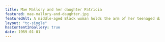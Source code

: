 ```yaml
---
title: Mae Mallory and her daughter Patricia
featured: mae-mallory-and-daughter.jpg
featuredAlt: A middle-aged Black woman holds the arm of her teenaged daughter. They stand in a doorway, likely at a school.
layout: "tc-single"
hasContentInGallery: true
date: 1959-01-01
---
```

